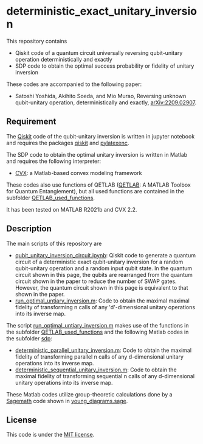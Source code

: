 # deterministic_exact_unitary_inversion

This repository contains

- Qiskit code of a quantum circuit universally reversing qubit-unitary operation deterministically and exactly
- SDP code to obtain the optimal success probability or fidelity of unitary inversion

These codes are accompanied to the following paper:

- Satoshi Yoshida, Akihito Soeda, and Mio Murao, Reversing unknown qubit-unitary operation, deterministically and exactly, [arXiv:2209.02907](https://arxiv.org/abs/2209.02907).

## Requirement

The [Qiskit](https://qiskit.org) code of the qubit-unitary inversion is written in jupyter notebook and requires the packages [qiskit](https://doi.org/10.5281/zenodo.2573505) and [pylatexenc](https://pypi.org/project/pylatexenc).

The SDP code to obtain the optimal unitary inversion is written in Matlab and requires the following interpreter:

- [CVX](http://cvxr.com): a Matlab-based convex modeling framework

These codes also use functions of QETLAB ([QETLAB](https://qetlab.com): A MATLAB Toolbox for Quantum Entanglement), but all used functions are contained in the subfolder [QETLAB_used_functions](https://github.com/sy3104/deterministic_exact_unitary_inversion/tree/main/QETLAB_used_functions).

It has been tested on MATLAB R2021b and CVX 2.2.

## Description

The main scripts of this repository are

- [qubit_unitary_inversion_circuit.ipynb](https://github.com/sy3104/deterministic_exact_unitary_inversion/blob/main/qubit_unitary_inversion_circuit.ipynb): Qiskit code to generate a quantum circuit of a deterministic exact qubit-unitary inversion for a random qubit-unitary operation and a random input qubit state.  In the quantum circuit shown in this page, the qubits are rearranged from the quantum circuit shown in the paper to reduce the number of SWAP gates.  However, the quantum circuit shown in this page is equivalent to that shown in the paper.
- [run_optimal_untiary_inversion.m](https://github.com/sy3104/deterministic_exact_unitary_inversion/blob/main/run_optimal_untiary_inversion.m): Code to obtain the maximal maximal fidelity of transforming n calls of any 'd'-dimensional unitary operations into its inverse map.

The script [run_optimal_untiary_inversion.m](https://github.com/sy3104/deterministic_exact_unitary_inversion/blob/main/run_optimal_untiary_inversion.m) makes use of the functions in the subfolder [QETLAB_used_functions](https://github.com/sy3104/deterministic_exact_unitary_inversion/tree/main/QETLAB_used_functions) and the following Matlab codes in the subfolder [sdp](https://github.com/sy3104/deterministic_exact_unitary_inversion/tree/main/sdp):

- [deterministic_parallel_unitary_inversion.m](https://github.com/sy3104/deterministic_exact_unitary_inversion/blob/main/sdp/deterministic_parallel_unitary_inversion.m): Code to obtain the maximal fidelity of transforming parallel n calls of any d-dimensional unitary operations into its inverse map.
- [deterministic_sequential_unitary_inversion.m](https://github.com/sy3104/deterministic_exact_unitary_inversion/blob/main/sdp/deterministic_sequential_unitary_inversion.m): Code to obtain the maximal fidelity of transforming sequential n calls of any d-dimensional unitary operations into its inverse map.

These Matlab codes utilize group-theoretic calculations done by a [Sagemath](https://www.sagemath.org) code shown in [young_diagrams.sage](https://github.com/sy3104/deterministic_exact_unitary_inversion/blob/main/sdp/young_diagrams.sage).


## License

This code is under the [MIT license](https://opensource.org/licenses/MIT).
